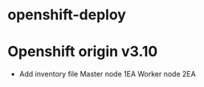 # openshift-deploy

# Openshift origin v3.10
 - Add inventory file 
   Master node 1EA
   Worker node 2EA
